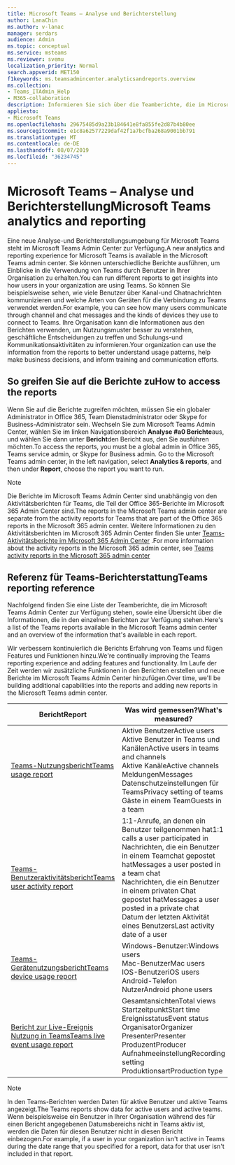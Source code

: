 ```yaml
---
title: Microsoft Teams – Analyse und Berichterstellung
author: LanaChin
ms.author: v-lanac
manager: serdars
audience: Admin
ms.topic: conceptual
ms.service: msteams
ms.reviewer: svemu
localization_priority: Normal
search.appverid: MET150
f1keywords: ms.teamsadmincenter.analyticsandreports.overview
ms.collection:
- Teams_ITAdmin_Help
- M365-collaboration
description: Informieren Sie sich über die Teamberichte, die im Microsoft Teams Admin Center zur Verfügung stehen.
appliesto:
- Microsoft Teams
ms.openlocfilehash: 29675485d9a23b184641e8fa855fe2d87b4b80ee
ms.sourcegitcommit: e1c8a62577229daf42f1a7bcfba268a9001bb791
ms.translationtype: MT
ms.contentlocale: de-DE
ms.lasthandoff: 08/07/2019
ms.locfileid: "36234745"
---
```

# <a name="microsoft-teams-analytics-and-reporting"></a><span data-ttu-id="73507-103">Microsoft Teams – Analyse und Berichterstellung</span><span class="sxs-lookup"><span data-stu-id="73507-103">Microsoft Teams analytics and reporting</span></span>

<span data-ttu-id="73507-104">Eine neue Analyse-und Berichterstellungsumgebung für Microsoft Teams steht im Microsoft Teams Admin Center zur Verfügung.</span><span class="sxs-lookup"><span data-stu-id="73507-104">A new analytics and reporting experience for Microsoft Teams is available in the Microsoft Teams admin center.</span></span> <span data-ttu-id="73507-105">Sie können unterschiedliche Berichte ausführen, um Einblicke in die Verwendung von Teams durch Benutzer in Ihrer Organisation zu erhalten.</span><span class="sxs-lookup"><span data-stu-id="73507-105">You can run different reports to get insights into how users in your organization are using Teams.</span></span> <span data-ttu-id="73507-106">So können Sie beispielsweise sehen, wie viele Benutzer über Kanal-und Chatnachrichten kommunizieren und welche Arten von Geräten für die Verbindung zu Teams verwendet werden.</span><span class="sxs-lookup"><span data-stu-id="73507-106">For example, you can see how many users communicate through channel and chat messages and the kinds of devices they use to connect to Teams.</span></span> <span data-ttu-id="73507-107">Ihre Organisation kann die Informationen aus den Berichten verwenden, um Nutzungsmuster besser zu verstehen, geschäftliche Entscheidungen zu treffen und Schulungs-und Kommunikationsaktivitäten zu informieren.</span><span class="sxs-lookup"><span data-stu-id="73507-107">Your organization can use the information from the reports to better understand usage patterns, help make business decisions, and inform training and communication efforts.</span></span>

## <a name="how-to-access-the-reports"></a><span data-ttu-id="73507-108">So greifen Sie auf die Berichte zu</span><span class="sxs-lookup"><span data-stu-id="73507-108">How to access the reports</span></span>

<span data-ttu-id="73507-109">Wenn Sie auf die Berichte zugreifen möchten, müssen Sie ein globaler Administrator in Office 365, Team Dienstadministrator oder Skype for Business-Administrator sein.  Wechseln Sie zum Microsoft Teams Admin Center, wählen Sie im linken Navigationsbereich **Analyse #a0 Berichte**aus, und wählen Sie dann unter **Bericht**den Bericht aus, den Sie ausführen möchten.</span><span class="sxs-lookup"><span data-stu-id="73507-109">To access the reports, you must be a global admin in Office 365, Teams service admin, or Skype for Business admin.  Go to the Microsoft Teams admin center, in the left navigation, select **Analytics & reports**, and then under **Report**, choose the report you want to run.</span></span>

> [!NOTE]
> <span data-ttu-id="73507-110">Die Berichte im Microsoft Teams Admin Center sind unabhängig von den Aktivitätsberichten für Teams, die Teil der Office 365-Berichte im Microsoft 365 Admin Center sind.</span><span class="sxs-lookup"><span data-stu-id="73507-110">The reports in the Microsoft Teams admin center are separate from the activity reports for Teams that are part of the Office 365 reports in the Microsoft 365 admin center.</span></span> <span data-ttu-id="73507-111">Weitere Informationen zu den Aktivitätsberichten im Microsoft 365 Admin Center finden Sie unter [Teams-Aktivitätsberichte im Microsoft 365 Admin Center](../teams-activity-reports.md) .</span><span class="sxs-lookup"><span data-stu-id="73507-111">For more information about the activity reports in the Microsoft 365 admin center, see [Teams activity reports in the Microsoft 365 admin center](../teams-activity-reports.md)</span></span>

## <a name="teams-reporting-reference"></a><span data-ttu-id="73507-112">Referenz für Teams-Berichterstattung</span><span class="sxs-lookup"><span data-stu-id="73507-112">Teams reporting reference</span></span>

<span data-ttu-id="73507-113">Nachfolgend finden Sie eine Liste der Teamberichte, die im Microsoft Teams Admin Center zur Verfügung stehen, sowie eine Übersicht über die Informationen, die in den einzelnen Berichten zur Verfügung stehen.</span><span class="sxs-lookup"><span data-stu-id="73507-113">Here's a list of the Teams reports available in the Microsoft Teams admin center and an overview of the information that's available in each report.</span></span>

<span data-ttu-id="73507-114">Wir verbessern kontinuierlich die Berichts Erfahrung von Teams und fügen Features und Funktionen hinzu.</span><span class="sxs-lookup"><span data-stu-id="73507-114">We're continually improving the Teams reporting experience and adding features and functionality.</span></span> <span data-ttu-id="73507-115">Im Laufe der Zeit werden wir zusätzliche Funktionen in den Berichten erstellen und neue Berichte im Microsoft Teams Admin Center hinzufügen.</span><span class="sxs-lookup"><span data-stu-id="73507-115">Over time, we'll be building additional capabilities into the reports and adding new reports in the Microsoft Teams admin center.</span></span>

|<span data-ttu-id="73507-116">Bericht</span><span class="sxs-lookup"><span data-stu-id="73507-116">Report</span></span>  |<span data-ttu-id="73507-117">Was wird gemessen?</span><span class="sxs-lookup"><span data-stu-id="73507-117">What's measured?</span></span> |
|---------|---------|
|[<span data-ttu-id="73507-118">Teams-Nutzungsbericht</span><span class="sxs-lookup"><span data-stu-id="73507-118">Teams usage report</span></span>](teams-usage-report.md)  |  <span data-ttu-id="73507-119">Aktive Benutzer</span><span class="sxs-lookup"><span data-stu-id="73507-119">Active users</span></span><br/><span data-ttu-id="73507-120">Aktive Benutzer in Teams und Kanälen</span><span class="sxs-lookup"><span data-stu-id="73507-120">Active users in teams and channels</span></span><br/><span data-ttu-id="73507-121">Aktive Kanäle</span><span class="sxs-lookup"><span data-stu-id="73507-121">Active channels</span></span><br/><span data-ttu-id="73507-122">Meldungen</span><span class="sxs-lookup"><span data-stu-id="73507-122">Messages</span></span><br/><span data-ttu-id="73507-123">Datenschutzeinstellungen für Teams</span><span class="sxs-lookup"><span data-stu-id="73507-123">Privacy setting of  teams</span></span><br/><span data-ttu-id="73507-124">Gäste in einem Team</span><span class="sxs-lookup"><span data-stu-id="73507-124">Guests in a team</span></span>   |
|[<span data-ttu-id="73507-125">Teams-Benutzeraktivitätsbericht</span><span class="sxs-lookup"><span data-stu-id="73507-125">Teams user activity report</span></span>](user-activity-report.md)  |  <span data-ttu-id="73507-126">1:1-Anrufe, an denen ein Benutzer teilgenommen hat</span><span class="sxs-lookup"><span data-stu-id="73507-126">1:1 calls a user participated in</span></span><br/><span data-ttu-id="73507-127">Nachrichten, die ein Benutzer in einem Teamchat gepostet hat</span><span class="sxs-lookup"><span data-stu-id="73507-127">Messages a user posted in a team chat</span></span><br/><span data-ttu-id="73507-128">Nachrichten, die ein Benutzer in einem privaten Chat gepostet hat</span><span class="sxs-lookup"><span data-stu-id="73507-128">Messages a user posted in a private chat</span></span><br/><span data-ttu-id="73507-129">Datum der letzten Aktivität eines Benutzers</span><span class="sxs-lookup"><span data-stu-id="73507-129">Last activity date of a user</span></span>     |
|[<span data-ttu-id="73507-130">Teams-Gerätenutzungsbericht</span><span class="sxs-lookup"><span data-stu-id="73507-130">Teams device usage report</span></span>](device-usage-report.md)   |  <span data-ttu-id="73507-131">Windows-Benutzer:</span><span class="sxs-lookup"><span data-stu-id="73507-131">Windows users</span></span><br/><span data-ttu-id="73507-132">Mac-Benutzer</span><span class="sxs-lookup"><span data-stu-id="73507-132">Mac users</span></span><br/><span data-ttu-id="73507-133">IOS-Benutzer</span><span class="sxs-lookup"><span data-stu-id="73507-133">iOS users</span></span><br/><span data-ttu-id="73507-134">Android-Telefon Nutzer</span><span class="sxs-lookup"><span data-stu-id="73507-134">Android phone users</span></span>     |
|[<span data-ttu-id="73507-135">Bericht zur Live-Ereignis Nutzung in Teams</span><span class="sxs-lookup"><span data-stu-id="73507-135">Teams live event usage report</span></span>](teams-live-event-usage-report.md)   |  <span data-ttu-id="73507-136">Gesamtansichten</span><span class="sxs-lookup"><span data-stu-id="73507-136">Total views</span></span><br><span data-ttu-id="73507-137">Startzeitpunkt</span><span class="sxs-lookup"><span data-stu-id="73507-137">Start time</span></span><br><span data-ttu-id="73507-138">Ereignisstatus</span><span class="sxs-lookup"><span data-stu-id="73507-138">Event status</span></span><br><span data-ttu-id="73507-139">Organisator</span><span class="sxs-lookup"><span data-stu-id="73507-139">Organizer</span></span><br><span data-ttu-id="73507-140">Presenter</span><span class="sxs-lookup"><span data-stu-id="73507-140">Presenter</span></span><br><span data-ttu-id="73507-141">Produzent</span><span class="sxs-lookup"><span data-stu-id="73507-141">Producer</span></span><br><span data-ttu-id="73507-142">Aufnahmeeinstellung</span><span class="sxs-lookup"><span data-stu-id="73507-142">Recording setting</span></span><br><span data-ttu-id="73507-143">Produktionsart</span><span class="sxs-lookup"><span data-stu-id="73507-143">Production type</span></span>    |

> [!NOTE]
> <span data-ttu-id="73507-144">In den Teams-Berichten werden Daten für aktive Benutzer und aktive Teams angezeigt.</span><span class="sxs-lookup"><span data-stu-id="73507-144">The Teams reports show data for active users and active teams.</span></span> <span data-ttu-id="73507-145">Wenn beispielsweise ein Benutzer in Ihrer Organisation während des für einen Bericht angegebenen Datumsbereichs nicht in Teams aktiv ist, werden die Daten für diesen Benutzer nicht in diesen Bericht einbezogen.</span><span class="sxs-lookup"><span data-stu-id="73507-145">For example, if a user in your organization isn't active in Teams during the date range that you specified for a report, data for that user isn't included in that report.</span></span>
